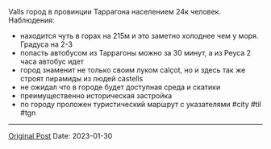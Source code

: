 Valls город в провинции Таррагона населением 24к человек. Наблюдения:
- находится чуть в горах на 215м и это заметно холоднее чем у моря. Градуса на 2-3
- попасть автобусом из Таррагоны можно за 30 минут, а из Реуса 2 часа автобус идет
- город знаменит не только своим луком calçot, но и здесь так же строят пирамиды из людей castells
- не ожидал что в городе будет доступная среда и скатики
- преимущественно историческая застройка
- по городу проложен туристический маршрут с указателями #city #til #tgn

---
[Original Post](https://t.me/lev2tarragona/912)
Date: 2023-01-30
